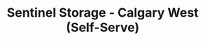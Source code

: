 ---
title: "Sentinel Storage - Calgary West (Self-Serve)"
url: /calgary/sentinel-storage-calgary-west-self-serve/
shop: storage rental
---